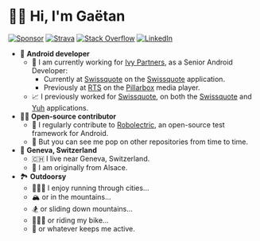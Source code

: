 # 👋🏻 Hi, I'm Gaëtan

[![Sponsor](https://img.shields.io/badge/Sponsor-%23EA4AAA.svg?&style=flat&logo=githubsponsors&logoColor=white)](https://github.com/sponsors/MGaetan89)
[![Strava](https://img.shields.io/badge/Strava-%23FC4C02.svg?&style=flat&logo=strava&logoColor=white)](https://www.strava.com/athletes/11691535)
[![Stack Overflow](https://img.shields.io/badge/Stack_Overflow-%23F58025.svg?&style=flat&logo=stackoverflow&logoColor=white)](https://stackoverflow.com/users/1914223/ga%c3%abtan)
[![LinkedIn](https://img.shields.io/badge/LinkedIn-%230077B5.svg?&style=flat&logo=linkedin&logoColor=white)](https://www.linkedin.com/in/ga%C3%ABtan-muller)

- 🤖 **Android developer**
  - 📱 I am currently working for [Ivy Partners](https://www.ivy.partners/), as a Senior Android Developer:
    - Currently at [Swissquote](https://www.swissquote.com/) on the [Swissquote](https://play.google.com/store/apps/details?id=com.swissquote.android) application.
    - Previously at [RTS](https://www.rts.ch/) on the [Pillarbox](https://github.com/SRGSSR/pillarbox-android) media player.
  - 📈 I previously worked for [Swissquote](https://www.swissquote.com/), on both the [Swissquote](https://play.google.com/store/apps/details?id=com.swissquote.android) and [Yuh](https://play.google.com/store/apps/details?id=com.yuh) applications.
- 🤝🏼 **Open-source contributor**
  - 🧪 I regularly contribute to [Robolectric](https://robolectric.org/), an open-source test framework for Android.
  - 👀 But you can see me pop on other repositories from time to time.
- 📍 **Geneva, Switzerland**
  - 🇨🇭 I live near Geneva, Switzerland.
  - 🥨 I am originally from Alsace.
- 🏞️ **Outdoorsy**
  - 🏃🏻‍♂️ I enjoy running through cities...
  - 🏔️ or in the mountains...
  - 🏂 or sliding down mountains...
  - 🚴🏻‍♂️ or riding my bike...
  - 🙂 or whatever keeps me active.
